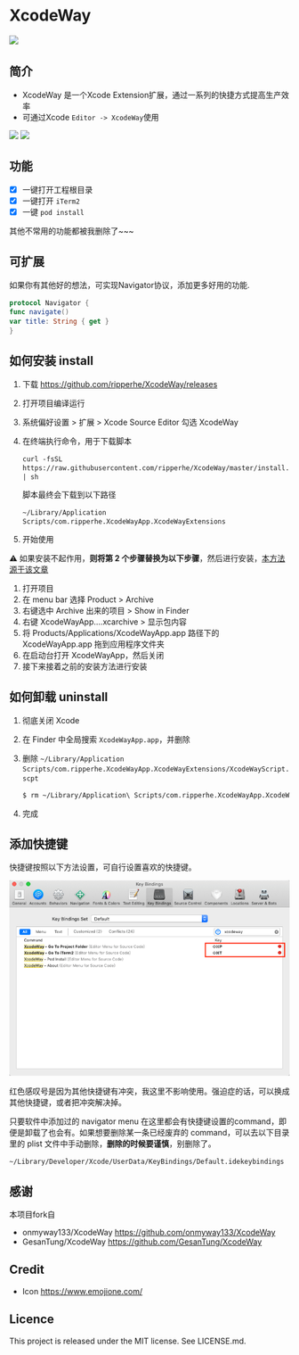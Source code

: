 XcodeWay
==

![](Screenshots/Banner.png)

## 简介

- XcodeWay 是一个Xcode Extension扩展，通过一系列的快捷方式提高生产效率
- 可通过Xcode  `Editor -> XcodeWay`使用

![](Screenshots/F3264F08-0189-4888-9BD3-4FFF7BCEFF33.png)
![](Screenshots/gif6.gif)

## 功能

- [x] 一键打开工程根目录
- [x] 一键打开 `iTerm2`
- [x] 一键 `pod install`

其他不常用的功能都被我删除了~~~

## 可扩展

如果你有其他好的想法，可实现Navigator协议，添加更多好用的功能.

```swift
protocol Navigator {
func navigate()
var title: String { get }
}
```

## 如何安装 install

1. 下载 <https://github.com/ripperhe/XcodeWay/releases>
2. 打开项目编译运行
3. 系统偏好设置 > 扩展 > Xcode Source Editor 勾选 XcodeWay
4. 在终端执行命令，用于下载脚本
	
	```
	curl -fsSL https://raw.githubusercontent.com/ripperhe/XcodeWay/master/install.sh | sh
	```
	
	脚本最终会下载到以下路径
	
	```
	~/Library/Application Scripts/com.ripperhe.XcodeWayApp.XcodeWayExtensions
	```
5. 开始使用

⚠️ 如果安装不起作用，**则将第 2 个步骤替换为以下步骤**，然后进行安装，[本方法源于该文章](https://github.com/Bouke/SwiftInitializerGenerator#installation)

1. 打开项目
2. 在 menu bar 选择 Product > Archive
3. 右键选中 Archive 出来的项目 > Show in Finder
4. 右键 XcodeWayApp....xcarchive > 显示包内容
5. 将 Products/Applications/XcodeWayApp.app 路径下的 XcodeWayApp.app 拖到应用程序文件夹
6. 在启动台打开 XcodeWayApp，然后关闭
7. 接下来接着之前的安装方法进行安装

## 如何卸载 uninstall

1. 彻底关闭 Xcode
2. 在 Finder 中全局搜索 `XcodeWayApp.app`，并删除
3. 删除 `~/Library/Application Scripts/com.ripperhe.XcodeWayApp.XcodeWayExtensions/XcodeWayScript.scpt`
	
	```sh
	$ rm ~/Library/Application\ Scripts/com.ripperhe.XcodeWayApp.XcodeWayExtensions/XcodeWayScript.scpt
	```
4. 完成

## 添加快捷键

快捷键按照以下方法设置，可自行设置喜欢的快捷键。

![](./keybinding.png)

红色感叹号是因为其他快捷键有冲突，我这里不影响使用。强迫症的话，可以换成其他快捷键，或者把冲突解决掉。

只要软件中添加过的 navigator menu 在这里都会有快捷键设置的command，即便是卸载了也会有。如果想要删除某一条已经废弃的 command，可以去以下目录里的 plist 文件中手动删除，**删除的时候要谨慎**，别删除了。

```
~/Library/Developer/Xcode/UserData/KeyBindings/Default.idekeybindings
```

## 感谢

本项目fork自

* onmyway133/XcodeWay <https://github.com/onmyway133/XcodeWay>
* GesanTung/XcodeWay <https://github.com/GesanTung/XcodeWay>

## Credit

- Icon https://www.emojione.com/

## Licence

This project is released under the MIT license. See LICENSE.md.


